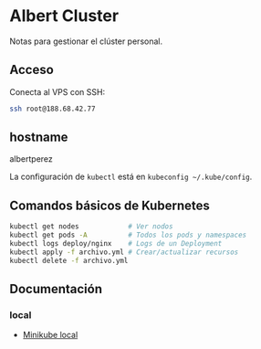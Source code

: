 # Albert Cluster

Notas para gestionar el clúster personal.

## Acceso

Conecta al VPS con SSH:

```bash
ssh root@188.68.42.77
```

## hostname
albertperez 

La configuración de `kubectl` está en `kubeconfig ~/.kube/config`.

## Comandos básicos de Kubernetes

```bash
kubectl get nodes            # Ver nodos
kubectl get pods -A          # Todos los pods y namespaces
kubectl logs deploy/nginx    # Logs de un Deployment
kubectl apply -f archivo.yml # Crear/actualizar recursos
kubectl delete -f archivo.yml
```

## Documentación

### local
- [Minikube local](docs/minikube-local.md)


